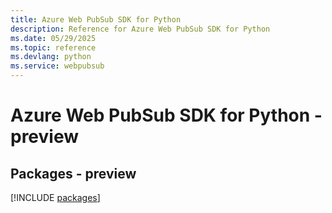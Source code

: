 ```yaml
---
title: Azure Web PubSub SDK for Python
description: Reference for Azure Web PubSub SDK for Python
ms.date: 05/29/2025
ms.topic: reference
ms.devlang: python
ms.service: webpubsub
---
```

# Azure Web PubSub SDK for Python - preview
## Packages - preview
[!INCLUDE [packages](web-pubsub-index.md)]